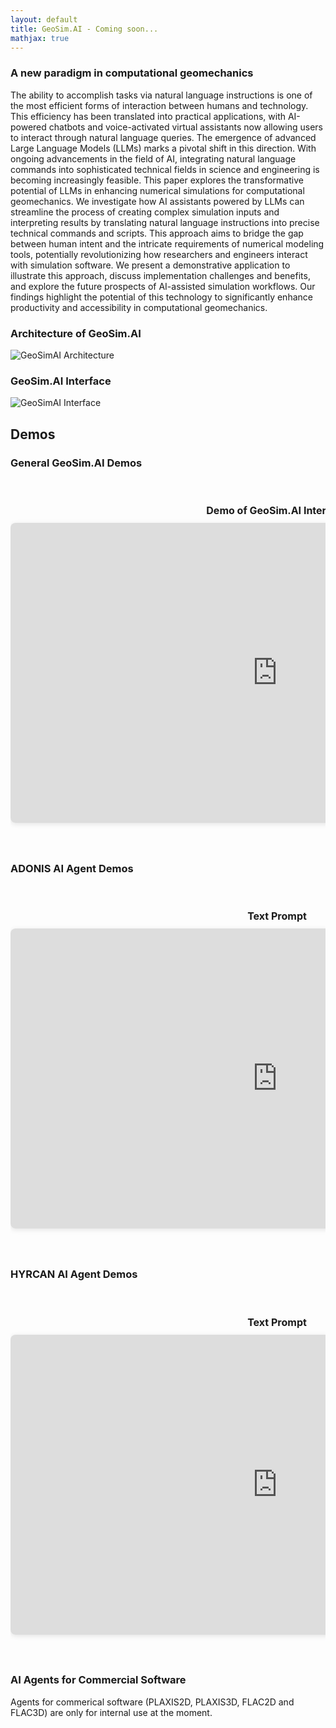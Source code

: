 ```yaml
---
layout: default
title: GeoSim.AI - Coming soon...
mathjax: true
---
```


### A new paradigm in computational geomechanics

The ability to accomplish tasks via natural language instructions is one of the most efficient forms of interaction between humans and technology. This efficiency has been translated into practical applications, with AI-powered chatbots and voice-activated virtual assistants now allowing users to interact through natural language queries. The emergence of advanced Large Language Models (LLMs) marks a pivotal shift in this direction. With ongoing advancements in the field of AI, integrating natural language commands into sophisticated technical fields in science and engineering is becoming increasingly feasible. This paper explores the transformative potential of LLMs in enhancing numerical simulations for computational geomechanics. We investigate how AI assistants powered by LLMs can streamline the process of creating complex simulation inputs and interpreting results by translating natural language instructions into precise technical commands and scripts. This approach aims to bridge the gap between human intent and the intricate requirements of numerical modeling tools, potentially revolutionizing how researchers and engineers interact with simulation software. We present a demonstrative application to illustrate this approach, discuss implementation challenges and benefits, and explore the future prospects of AI-assisted simulation workflows. Our findings highlight the potential of this technology to significantly enhance productivity and accessibility in computational geomechanics.

### Architecture of GeoSim.AI

![GeoSimAI Architecture](/assets/figs/geosimai-architecture-v3.png)

### GeoSim.AI Interface

![GeoSimAI Interface](/assets/figs/geosimai_chat_interface_1610.png)

## Demos

### General GeoSim.AI Demos

<div class="video-gallery">
  <div class="video-scroll-container">
    <div class="video-item">
      <h3>Demo of GeoSim.AI Interface</h3>
      <iframe src="https://www.youtube-nocookie.com/embed/_LprVXHBT-I?controls=1&modestbranding=1&rel=0&showinfo=0" frameborder="0" allow="accelerometer; autoplay; clipboard-write; encrypted-media; gyroscope; picture-in-picture" allowfullscreen></iframe>
    </div>
  </div>
</div>

### ADONIS AI Agent Demos

<div class="video-gallery">
  <div class="video-scroll-container">
    <div class="video-item">
      <h3>Text Prompt</h3>
      <iframe src="https://www.youtube-nocookie.com/embed/Te3kfmKfaSA?controls=1&modestbranding=1&rel=0&showinfo=0" frameborder="0" allow="accelerometer; autoplay; clipboard-write; encrypted-media; gyroscope; picture-in-picture" allowfullscreen></iframe>
    </div>
    <div class="video-item">
      <h3>Image + Text Prompt</h3>
      <iframe src="https://www.youtube-nocookie.com/embed/Uu2_jwBv4iw?controls=1&modestbranding=1&rel=0&showinfo=0" frameborder="0" allow="accelerometer; autoplay; clipboard-write; encrypted-media; gyroscope; picture-in-picture" allowfullscreen></iframe>
    </div>
  </div>
</div>

### HYRCAN AI Agent Demos

<div class="video-gallery">
  <div class="video-scroll-container">
    <div class="video-item">
      <h3>Text Prompt</h3>
      <iframe src="https://www.youtube-nocookie.com/embed/NVIivwbvIMg?controls=1&modestbranding=1&rel=0&showinfo=0" frameborder="0" allow="accelerometer; autoplay; clipboard-write; encrypted-media; gyroscope; picture-in-picture" allowfullscreen></iframe>
    </div>
    <div class="video-item">
      <h3>Image + Text Prompt</h3>
      <iframe src="https://www.youtube-nocookie.com/embed/GPeWuJPa5Eg?controls=1&modestbranding=1&rel=0&showinfo=0" frameborder="0" allow="accelerometer; autoplay; clipboard-write; encrypted-media; gyroscope; picture-in-picture" allowfullscreen></iframe>
    </div>
  </div>
</div>

### AI Agents for Commercial Software

Agents for commerical software (PLAXIS2D, PLAXIS3D, FLAC2D and FLAC3D) are only for internal use at the moment.

<style>
.video-gallery {
  max-width: 100%;
  margin: 0 auto;
  padding: 20px 0;
}

.video-scroll-container {
  display: flex;
  overflow-x: auto;
  gap: 40px;
  padding: 20px 0;
  scroll-snap-type: x mandatory;
  scrollbar-width: thin;
}

.video-scroll-container::-webkit-scrollbar {
  height: 8px;
}

.video-scroll-container::-webkit-scrollbar-track {
  background: #f1f1f1;
  border-radius: 4px;
}

.video-scroll-container::-webkit-scrollbar-thumb {
  background: #888;
  border-radius: 4px;
}

.video-scroll-container::-webkit-scrollbar-thumb:hover {
  background: #555;
}

.video-item {
  flex: 0 0 auto;
  width: 853px;  /* YouTube's standard large size width */
  scroll-snap-align: start;
}

.video-item h3 {
  margin: 0 0 10px 0;
  font-size: 16px;
  text-align: center;
}

.video-item iframe {
  width: 853px;  /* YouTube's standard large size width */
  height: 480px; /* YouTube's standard large size height */
  border: none;
  border-radius: 8px;
  box-shadow: 0 2px 8px rgba(0,0,0,0.1);
}

/* Add responsive behavior */
@media (max-width: 900px) {
  .video-item, .video-item iframe {
    width: 640px;
    height: 360px;
  }
}

@media (max-width: 680px) {
  .video-item, .video-item iframe {
    width: 426px;
    height: 240px;
  }
}
</style>